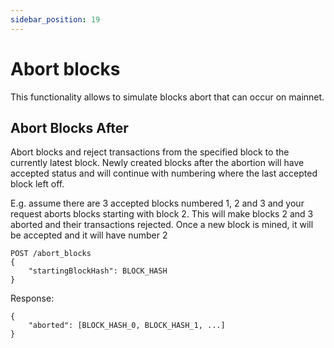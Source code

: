 ```yaml
---
sidebar_position: 19
---
```

# Abort blocks

This functionality allows to simulate blocks abort that can occur on mainnet.


## Abort Blocks After

Abort blocks and reject transactions from the specified block to the currently latest block. Newly created blocks after the abortion will have accepted status and will continue with numbering where the last accepted block left off.

E.g. assume there are 3 accepted blocks numbered 1, 2 and 3 and your request aborts blocks starting with block 2. This will make blocks 2 and 3 aborted and their transactions rejected. Once a new block is mined, it will be accepted and it will have number 2

```
POST /abort_blocks
{
    "startingBlockHash": BLOCK_HASH
}
```

Response:
```
{
    "aborted": [BLOCK_HASH_0, BLOCK_HASH_1, ...]
}
```
